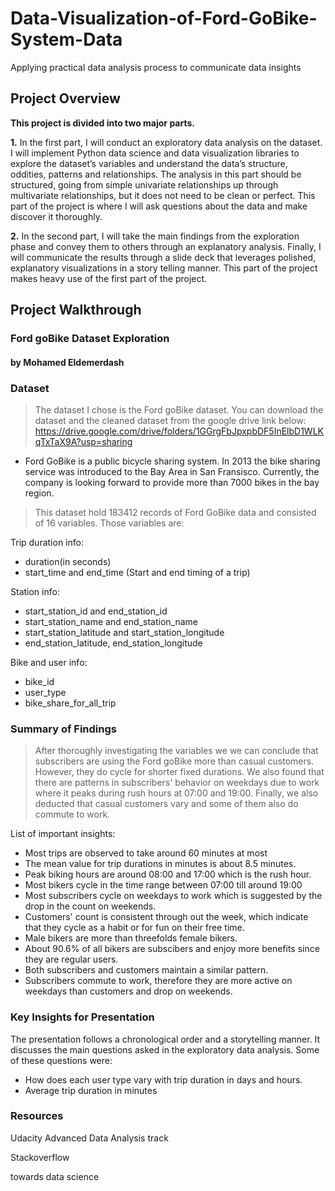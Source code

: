 # Data-Visualization-of-Ford-GoBike-System-Data
Applying practical data analysis process to communicate data insights

## Project Overview
**This project is divided into two major parts.**

**1.**
 In the first part, I will conduct an exploratory data analysis on the dataset. I will implement Python data science and data visualization libraries to explore the dataset’s variables and understand the data’s structure, oddities, patterns and relationships. The analysis in this part should be structured, going from simple univariate relationships up through multivariate relationships, but it does not need to be clean or perfect. This part of the project is where I will ask questions about the data and make discover it thoroughly. 

**2.**
 In the second part, I will take the main findings from the exploration phase and convey them to others through an explanatory analysis. Finally, I will communicate the results through a slide deck that leverages polished, explanatory visualizations in a story telling manner. This part of the project makes heavy use of the first part of the project.

## Project Walkthrough

### Ford goBike Dataset Exploration
#### by Mohamed Eldemerdash




### Dataset

> The dataset I chose is the Ford goBike dataset. 
You can download the dataset and the cleaned dataset from the google drive link below:
https://drive.google.com/drive/folders/1GGrgFbJpxpbDF5InElbD1WLKqTxTaX9A?usp=sharing 

* Ford GoBike is a public bicycle sharing system. In 2013 the bike sharing service was introduced to the Bay Area in San Fransisco. Currently, the company is looking forward to provide more than 7000 bikes in the bay region.

> This dataset hold 183412 records of Ford GoBike data and consisted of 16 variables.
> Those variables are:

Trip duration info:

* duration(in seconds)
* start_time and end_time (Start and end timing of a trip)

Station info:

* start_station_id and end_station_id
* start_station_name and end_station_name
* start_station_latitude and start_station_longitude
* end_station_latitude, end_station_longitude

Bike and user info:
* bike_id
* user_type
* bike_share_for_all_trip<br>


### Summary of Findings


> After thoroughly investigating the variables we we can conclude that subscribers are using the Ford goBike more than casual customers. However, they do cycle for shorter fixed durations. We also found that there are patterns in subscribers' behavior on weekdays due to work where it peaks during rush hours at 07:00 and 19:00. Finally, we also deducted that casual customers vary and some of them also do commute to work.

List of important insights:
* Most trips are observed to take around 60 minutes at most
* The mean value for trip durations in minutes is about 8.5 minutes.
* Peak biking hours are around 08:00 and 17:00 which is the rush hour.
* Most bikers cycle in the time range between 07:00 till around 19:00
* Most subscribers cycle on weekdays to work which is suggested by the drop in the count on weekends. 
* Customers' count is consistent through out the week, which indicate that they cycle as a habit or for fun on their free time.
* Male bikers are more than threefolds female bikers.
* About 90.6% of all bikers are subscibers and enjoy more benefits since they are regular users.
* Both subscribers and customers maintain a similar pattern.
* Subscribers commute to work, therefore they are more active on weekdays than customers and drop on weekends.

### Key Insights for Presentation

The presentation follows a chronological order and a storytelling manner. It discusses the main questions asked in the exploratory data analysis. Some of these questions were: 
* How does each user type vary with trip duration in days and hours.
* Average trip duration in minutes

### Resources

Udacity Advanced Data Analysis track

Stackoverflow

towards data science
